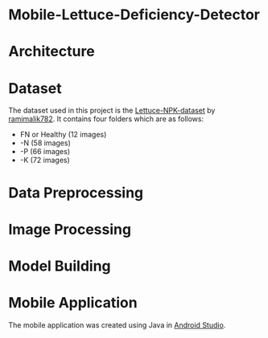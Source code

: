 # Mobile-Lettuce-Deficiency-Detector
# Architecture
# Dataset
The dataset used in this project is the [Lettuce-NPK-dataset](https://github.com/ramimalik782/Lettuce-NPK-dataset) by [ramimalik782](https://github.com/ramimalik782).
It contains four folders which are as follows: 
- FN or Healthy (12 images)
- -N (58 images)
- -P (66 images)
- -K (72 images)
# Data Preprocessing
# Image Processing
# Model Building
# Mobile Application
The mobile application was created using Java in [Android Studio](https://developer.android.com/studio). 
